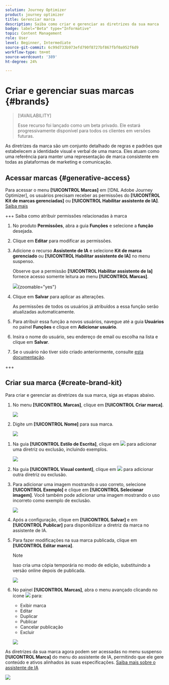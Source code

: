 ```yaml
---
solution: Journey Optimizer
product: journey optimizer
title: Gerenciar marca
description: Saiba como criar e gerenciar as diretrizes da sua marca
badge: label="Beta" type="Informative"
topic: Content Management
role: User
level: Beginner, Intermediate
source-git-commit: 6c99d733b973efd790f8727bf867fbf0a952f6d9
workflow-type: tm+mt
source-wordcount: '389'
ht-degree: 24%

---
```


# Criar e gerenciar suas marcas {#brands}

>[!AVAILABILITY]
>
>Esse recurso foi lançado como um beta privado. Ele estará progressivamente disponível para todos os clientes em versões futuras.

As diretrizes da marca são um conjunto detalhado de regras e padrões que estabelecem a identidade visual e verbal de uma marca. Eles atuam como uma referência para manter uma representação de marca consistente em todas as plataformas de marketing e comunicação.

<!--Upload feature currently behind feature flag--

In [!DNL Journey Optimizer], you now have the option to manually input and organize your brand details or upload brand guideline documents for automatic information extraction.-->

## Acessar marcas {#generative-access}

Para acessar o menu **[!UICONTROL Marcas]** em [!DNL Adobe Journey Optimizer], os usuários precisam receber as permissões do **[!UICONTROL Kit de marcas gerenciadas]** ou **[!UICONTROL Habilitar assistente de IA]**. [Saiba mais](../administration/permissions.md)

+++  Saiba como atribuir permissões relacionadas à marca

1. No produto **Permissões**, abra a guia **Funções** e selecione a **função** desejada.

1. Clique em **Editar** para modificar as permissões.

1. Adicione o recurso **Assistente de IA** e selecione **Kit de marca gerenciado** ou **[!UICONTROL Habilitar assistente de IA]** no menu suspenso.

   Observe que a permissão **[!UICONTROL Habilitar assistente de Ia]** fornece acesso somente leitura ao menu **[!UICONTROL Marcas]**.

   ![](assets/brands-permission.png){zoomable="yes"}

1. Clique em **Salvar** para aplicar as alterações.

   As permissões de todos os usuários já atribuídos a essa função serão atualizadas automaticamente.

1. Para atribuir essa função a novos usuários, navegue até a guia **Usuários** no painel **Funções** e clique em **Adicionar usuário**.

1. Insira o nome do usuário, seu endereço de email ou escolha na lista e clique em **Salvar**.

1. Se o usuário não tiver sido criado anteriormente, consulte [esta documentação](https://experienceleague.adobe.com/pt-br/docs/experience-platform/access-control/abac/permissions-ui/users).

+++

## Criar sua marca {#create-brand-kit}

Para criar e gerenciar as diretrizes da sua marca, siga as etapas abaixo.

<!--Upload feature currently behind feature flag--

To create and manage your Brand guideline, you can either enter the details yourself, or upload your brand guidelines document to have the information extracted automatically:-->

1. No menu **[!UICONTROL Marcas]**, clique em **[!UICONTROL Criar marca]**.

   ![](assets/brands-1.png)

1. Digite um **[!UICONTROL Nome]** para sua marca<!--and a **[!UICONTROL Description]** to your brand guideline-->.

   ![](assets/brands-2-temp.png)

<!--Upload feature currently behind feature flag so hidden from doc - should be available again by EOM (Feb)--

1. Drag and drop or select your file to upload your brand guidelines and extract automatically relevant brand information. Click **[!UICONTROL Create brand]**.

    The information extraction process now begins. Note that it may take several minutes to complete.

    ![](assets/brands-2.png)

1. Your Content and visual creation standards are now automatically populated. Browse through the different tabs to adapt the information as needed.

-->

1. Na guia **[!UICONTROL Estilo de Escrita]**, clique em ![](assets/do-not-localize/Smock_Add_18_N.svg) para adicionar uma diretriz ou exclusão, incluindo exemplos.

   ![](assets/brands-3.png)

1. Na guia **[!UICONTROL Visual content]**, clique em ![](assets/do-not-localize/Smock_Add_18_N.svg) para adicionar outra diretriz ou exclusão.

1. Para adicionar uma imagem mostrando o uso correto, selecione **[!UICONTROL Exemplo]** e clique em **[!UICONTROL Selecionar imagem]**. Você também pode adicionar uma imagem mostrando o uso incorreto como exemplo de exclusão.

   ![](assets/brands-4.png)

1. Após a configuração, clique em **[!UICONTROL Salvar]** e em **[!UICONTROL Publicar]** para disponibilizar a diretriz da marca no assistente de IA.

1. Para fazer modificações na sua marca publicada, clique em **[!UICONTROL Editar marca]**.

   >[!NOTE]
   >
   >Isso cria uma cópia temporária no modo de edição, substituindo a versão online depois de publicada.

   ![](assets/brands-8.png)

1. No painel **[!UICONTROL Marcas]**, abra o menu avançado clicando no ícone ![](assets/do-not-localize/Smock_More_18_N.svg) para:

   * Exibir marca
   * Editar
   * Duplicar
   * Publicar
   * Cancelar publicação
   * Excluir

   ![](assets/brands-6.png)

As diretrizes da sua marca agora podem ser acessadas no menu suspenso **[!UICONTROL Marca]** do menu do assistente de IA, permitindo que ele gere conteúdo e ativos alinhados às suas especificações. [Saiba mais sobre o assistente de IA](gs-generative.md)

![](assets/brands-7.png)
